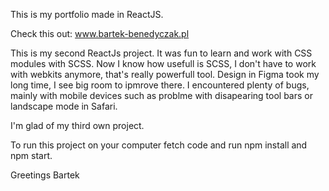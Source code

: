 This is my portfolio made in ReactJS.

Check this out: www.bartek-benedyczak.pl

This is my second ReactJs project. It was fun to learn and work with CSS modules with SCSS. Now I know how usefull is SCSS, I don't have to work with webkits anymore, that's really powerfull tool.  Design in Figma took my long time, I see big room to ipmrove there. I encountered plenty of bugs, mainly with mobile devices such as problme with disapearing tool bars or landscape mode in Safari.

I'm glad of my third own project.



To run this project on your computer fetch code and run npm install and npm start.



Greetings 
Bartek


